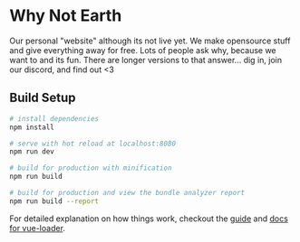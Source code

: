 # Why Not Earth
Our personal "website" although its not live yet. We make opensource stuff and give everything away for free. Lots of people ask why, because we want to and its fun. There are longer versions to that answer... dig in, join our discord, and find out <3

## Build Setup

``` bash
# install dependencies
npm install

# serve with hot reload at localhost:8080
npm run dev

# build for production with minification
npm run build

# build for production and view the bundle analyzer report
npm run build --report
```

For detailed explanation on how things work, checkout the [guide](http://vuejs-templates.github.io/webpack/) and [docs for vue-loader](http://vuejs.github.io/vue-loader).
